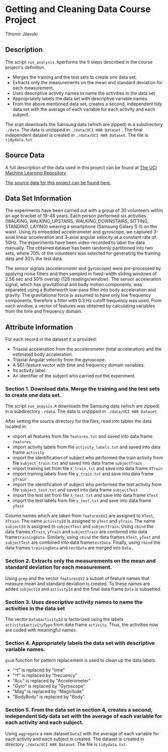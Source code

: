 # Getting and Cleaning Data Course Project 

Tihomir Jilevski

## Description

The script `run_analysis.R`performs the 5 steps described in the course project's definition.
- Merges the training and the test sets to create one data set.
- Extracts only the measurements on the mean and standard deviation for each measurement.
- Uses descriptive activity names to name the activities in the data set
- Appropriately labels the data set with descriptive variable names.
- From the above mentioned data set, creates a second, independent tidy data set with the average of each variable for each activity and each subject.

The sript downloads the Samsung data (which are zipped) in a subdirectory `./data`. The data is unzipped in `./data/UCI HAR Dataset` .
The final independent dataset is created in  `./data/UCI HAR Dataset`. The file is `tidydata.txt`

## Source Data
A full description of the data used in this project can be found at [The UCI Machine Learning Repository](http://archive.ics.uci.edu/ml/datasets/Human+Activity+Recognition+Using+Smartphones)

[The source data for this project can be found here.](https://d396qusza40orc.cloudfront.net/getdata%2Fprojectfiles%2FUCI%20HAR%20Dataset.zip)

## Data Set Information
The experiments have been carried out with a group of 30 volunteers within an age bracket of 19-48 years. Each person performed six activities (WALKING, WALKING_UPSTAIRS, WALKING_DOWNSTAIRS, SITTING, STANDING, LAYING) wearing a smartphone (Samsung Galaxy S II) on the waist. Using its embedded accelerometer and gyroscope, we captured 3-axial linear acceleration and 3-axial angular velocity at a constant rate of 50Hz. The experiments have been video-recorded to label the data manually. The obtained dataset has been randomly partitioned into two sets, where 70% of the volunteers was selected for generating the training data and 30% the test data. 

The sensor signals (accelerometer and gyroscope) were pre-processed by applying noise filters and then sampled in fixed-width sliding windows of 2.56 sec and 50% overlap (128 readings/window). The sensor acceleration signal, which has gravitational and body motion components, was separated using a Butterworth low-pass filter into body acceleration and gravity. The gravitational force is assumed to have only low frequency components, therefore a filter with 0.3 Hz cutoff frequency was used. From each window, a vector of features was obtained by calculating variables from the time and frequency domain.

## Attribute Information
For each record in the dataset it is provided: 
* Triaxial acceleration from the accelerometer (total acceleration) and the estimated body acceleration. 
* Triaxial Angular velocity from the gyroscope. 
* A 561-feature vector with time and frequency domain variables. 
* Its activity label. 
* An identifier of the subject who carried out the experiment.

### Section 1. Download data. Merge the training and the test sets to create one data set.
The script `run_anaysis.R` downloads the Samsung data (which are zipped) in a subdirectory `./data`.
The data is unzipped in `./data/UCI HAR Dataset`.
 
After setting the source directory for the files, read into tables the data located in:
- import all features from file `features.txt` and saved into data frame `features`
- import activity labels from file `activity_labels.txt` and saved into data frame `activity`
- import the identification of subject who performed the train activity from file `subject_train.txt` and saved into data frame `subjectTrain`
- import training set from file `X_train.txt` and save into data frame `XTrain`
- import training labels from file `y_train.txt` and save into data frame `yTrain`
- import the identification of subject who performed the test activity from file `subject_test.txt` and saved into data frame `subjectTest`
- import the test set from file `X_test.txt` and save into data frame `XTest`
- import the test labels from file `y_test.txt` and save into data frame `yTest`

Column names which are taken from `features$V2` are assigned to `XTest`, `XTrain`. 
The name `activityId` is assigned to `yTest` and `yTrain`.
The name `subjectId` is assigned to `subjectTest` and `subjectTrain`.
Using `cbind` the data frames `XTrain`, `yTrain` and `subjectTrain` are combined into data frame`trainingData`.
Similarly, using `cbind` the data frames `XTest`, `yTest` and `subjectTest` are combined into data frame`testData`.
Finally,  using `rbind` the data frames `trainingData` and `testData` are merged into `Data` .

### Section 2. Extracts only the measurements on the mean and standard deviation for each measurement.
Using `grep` and the vector `features$V2` a subset of feature names that measure mean and standard deviation is created. To these names are added `subjectId` and `activityId` and the final data frame `Data` is subsetted.

### Section 3. Uses descriptive activity names to name the activities in the data set
The vector `Data$activityId` is factorized using the labels `activity$activityType` from data frame `activity`. Thus, the activities now are coded with meaningful names.

### Section 4. Appropriately labels the data set with descriptive variable names. 
`gsub` function for pattern replacement is used to clean up the data labels.
- "^t" is replaced by "time" 
- "^f" is replaced by "frecuency" 
- "Acc" is replaced by "Accelerometer" 
- "Gyro" is replaced by "Gyroscope" 
- "Mag" is replaced by "Magnitude"
- "BodyBody" is replaced by "Body"

### Section 5. From the data set in section 4, creates a second, independent tidy data set with the average of each variable for each activity and each subject.
Using `aggregate` a new dataset `Data2` with the average of each variable for each activity and each subject is created. The dataset is created in directory `./data/UCI HAR Dataset`. The file is `tidydata.txt`.
